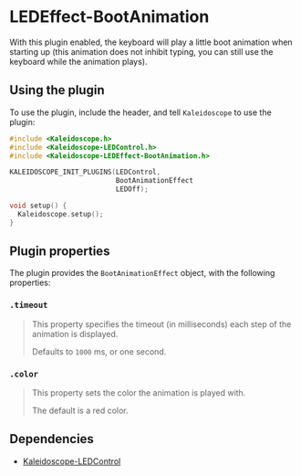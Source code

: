 # LEDEffect-BootAnimation

With this plugin enabled, the keyboard will play a little boot animation when
starting up (this animation does not inhibit typing, you can still use the
keyboard while the animation plays).

## Using the plugin

To use the plugin, include the header, and tell `Kaleidoscope` to use the plugin:

```c++
#include <Kaleidoscope.h>
#include <Kaleidoscope-LEDControl.h>
#include <Kaleidoscope-LEDEffect-BootAnimation.h>

KALEIDOSCOPE_INIT_PLUGINS(LEDControl,
                          BootAnimationEffect
                          LEDOff);

void setup() {
  Kaleidoscope.setup();
}
```

## Plugin properties

The plugin provides the `BootAnimationEffect` object, with the following
properties:

### `.timeout`

> This property specifies the timeout (in milliseconds) each step of the
> animation is displayed.
>
> Defaults to `1000` ms, or one second.

### `.color`

> This property sets the color the animation is played with.
>
> The default is a red color.

## Dependencies

* [Kaleidoscope-LEDControl](Kaleidoscope-LEDControl.md)
